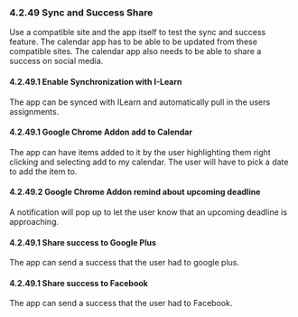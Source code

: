 ### 4.2.49 Sync and Success Share

Use a compatible site and the app itself to test the sync and success feature. The calendar app has to be able to be updated from these compatible sites. The calendar app also needs to be able to share a success on social media.


#### 4.2.49.1 Enable Synchronization with I-Learn

The app can be synced with ILearn and automatically pull in the users assignments.


#### 4.2.49.1 Google Chrome Addon add to Calendar

The app can have items added to it by the user highlighting them right clicking and selecting add to my calendar. The user will have to pick a date to add the item to.


#### 4.2.49.2 Google Chrome Addon remind about upcoming deadline

A notification will pop up to let the user know that an upcoming deadline is approaching. 


#### 4.2.49.1 Share success to Google Plus

The app can send a success that the user had to google plus.


#### 4.2.49.1 Share success to Facebook

The app can send a success that the user had to Facebook. 


